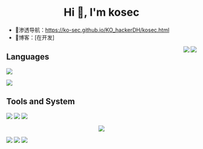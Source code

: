 <h1 align="center">Hi 👋, I'm kosec</h1>

- 📝渗透导航：https://ko-sec.github.io/KO_hackerDH/kosec.html
- 📄博客：[在开发]

<img align="right" src="https://github-readme-stats.vercel.app/api?username=ko-sec&hide_border=true&show_icons=true&theme=chartreuse-dark&count_private=true"/>
<img align="right" src="https://github-readme-stats.vercel.app/api/top-langs/?username=ko-sec&hide_border=true&theme=chartreuse-dark&layout=compact"/>

## Languages
<img  src="https://img.shields.io/badge/go-%2300ADD8.svg?style=for-the-badge&logo=go&logoColor=white"/></p>
<img  src="https://img.shields.io/badge/python-3670A0?style=for-the-badge&logo=python&logoColor=ffdd54"/></p>


## Tools and System
<img src="https://img.shields.io/badge/GoLand-0f0f0f?&style=for-the-badge&logo=goland&logoColor=white"/>
<img src="https://img.shields.io/badge/pycharm-143?style=for-the-badge&logo=pycharm&logoColor=black&color=black&labelColor=green"/>
<img src="https://img.shields.io/badge/IntelliJIDEA-000000.svg?style=for-the-badge&logo=intellij-idea&logoColor=white"/>

<p style="text-align: center;"><img src="https://img.shields.io/badge/Kali-268BEE?style=for-the-badge&logo=kalilinux&logoColor=white"/></p>
<img align="content" src="https://img.shields.io/badge/Kali-268BEE?style=for-the-badge&logo=kalilinux&logoColor=white"/>
<img align="content" src="https://img.shields.io/badge/Linux-FCC624?style=for-the-badge&logo=linux&logoColor=black"/>
<img align="content" src="https://img.shields.io/badge/Windows-0078D6?style=for-the-badge&logo=windows&logoColor=white"/>
